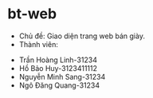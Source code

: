 # bt-web 
- Chủ đề: Giao diện trang web bán giày.
- Thành viên:
+ Trần Hoàng Linh-31234
+ Hồ Bảo Huy-3123411112
+ Nguyễn Minh Sang-31234
+ Ngô Đăng Quang-31234
